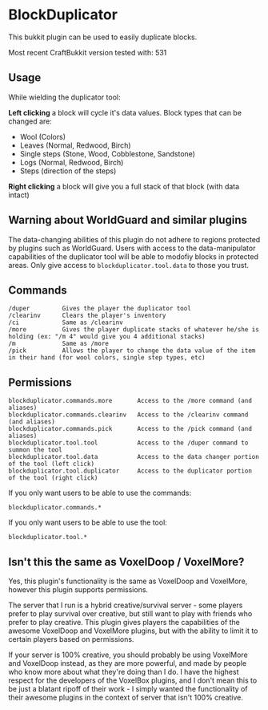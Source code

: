 BlockDuplicator
===============

This bukkit plugin can be used to easily duplicate blocks.

Most recent CraftBukkit version tested with: 531

Usage
-----

While wielding the duplicator tool:

**Left clicking** a block will cycle it's data values. Block types that can be changed are:

 - Wool (Colors)
 - Leaves (Normal, Redwood, Birch)
 - Single steps (Stone, Wood, Cobblestone, Sandstone)
 - Logs (Normal, Redwood, Birch)
 - Steps (direction of the steps)

**Right clicking** a block will give you a full stack of that block (with data intact)

Warning about WorldGuard and similar plugins
--------------------------------------------

The data-changing abilities of this plugin do not adhere to regions protected by plugins such as WorldGuard. Users with access to the data-manipulator capabilities of the duplicator tool will be able to modofiy blocks in protected areas. Only give access to `blockduplicator.tool.data` to those you trust.


Commands
--------
    /duper         Gives the player the duplicator tool
    /clearinv      Clears the player's inventory
    /ci            Same as /clearinv
    /more          Gives the player duplicate stacks of whatever he/she is holding (ex: "/m 4" would give you 4 additional stacks)
    /m             Same as /more
    /pick          Allows the player to change the data value of the item in their hand (for wool colors, single step types, etc)


Permissions
-----------
    blockduplicator.commands.more       Access to the /more command (and aliases)
    blockduplicator.commands.clearinv   Access to the /clearinv command (and aliases)
    blockduplicator.commands.pick       Access to the /pick command (and aliases)
    blockduplicator.tool.tool           Access to the /duper command to summon the tool
    blockduplicator.tool.data           Access to the data changer portion of the tool (left click)
    blockduplicator.tool.duplicator     Access to the duplicator portion of the tool (right click)

If you only want users to be able to use the commands:

    blockduplicator.commands.*

If you only want users to be able to use the tool:

    blockduplicator.tool.*

Isn't this the same as VoxelDoop / VoxelMore?
---------------------------------------------

Yes, this plugin's functionality is the same as VoxelDoop and VoxelMore, however this plugin supports permissions.

The server that I run is a hybrid creative/survival server - some players prefer to play survival over creative, but still want to play with friends who prefer to play creative. This plugin gives players the capabilities of the awesome VoxelDoop and VoxelMore plugins, but with the ability to limit it to certain players based on permissions.

If your server is 100% creative, you should probably be using VoxelMore and VoxelDoop instead, as they are more powerful, and made by people who know more about what they're doing than I do. I have the highest respect for the developers of the VoxelBox plugins, and I don't mean this to be just a blatant ripoff of their work - I simply wanted the functionality of their awesome plugins in the context of server that isn't 100% creative.